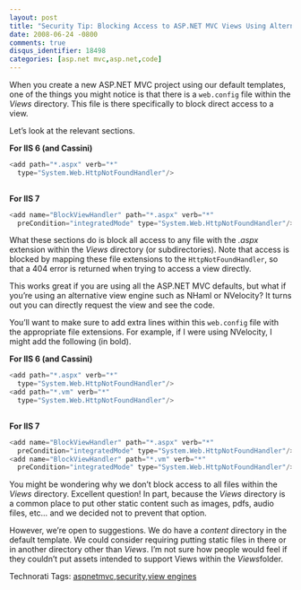 ```yaml
---
layout: post
title: "Security Tip: Blocking Access to ASP.NET MVC Views Using Alternative View Engines"
date: 2008-06-24 -0800
comments: true
disqus_identifier: 18498
categories: [asp.net mvc,asp.net,code]
---
```

When you create a new ASP.NET MVC project using our default templates,
one of the things you might notice is that there is a `web.config` file
within the *Views* directory. This file is there specifically to block
direct access to a view.

Let’s look at the relevant sections.

**For IIS 6 (and Cassini)**

```csharp
<add path="*.aspx" verb="*" 
  type="System.Web.HttpNotFoundHandler"/>
 
```

**For IIS 7**

```csharp
<add name="BlockViewHandler" path="*.aspx" verb="*" 
  preCondition="integratedMode" type="System.Web.HttpNotFoundHandler"/>
```

What these sections do is block all access to any file with the *.aspx*
extension within the *Views* directory (or subdirectories). Note that
access is blocked by mapping these file extensions to the
`HttpNotFoundHandler`, so that a 404 error is returned when trying to
access a view directly.

This works great if you are using all the ASP.NET MVC defaults, but what
if you’re using an alternative view engine such as NHaml or NVelocity?
It turns out you can directly request the view and see the code.

You’ll want to make sure to add extra lines within this `web.config`
file with the appropriate file extensions. For example, if I were using
NVelocity, I might add the following (in bold).

**For IIS 6 (and Cassini)**

```csharp
<add path="*.aspx" verb="*" 
  type="System.Web.HttpNotFoundHandler"/>
<add path="*.vm" verb="*" 
  type="System.Web.HttpNotFoundHandler"/>
 
```

**For IIS 7**

```csharp
<add name="BlockViewHandler" path="*.aspx" verb="*" 
  preCondition="integratedMode" type="System.Web.HttpNotFoundHandler"/>
<add name="BlockViewHandler" path="*.vm" verb="*" 
  preCondition="integratedMode" type="System.Web.HttpNotFoundHandler"/>
```

You might be wondering why we don’t block access to all files within the
*Views* directory. Excellent question! In part, because the *Views*
directory is a common place to put other static content such as images,
pdfs, audio files, etc… and we decided not to prevent that option.

However, we’re open to suggestions. We do have a *content* directory in
the default template. We could consider requiring putting static files
in there or in another directory other than *Views*. I’m not sure how
people would feel if they couldn’t put assets intended to support Views
within the *Views*folder.

Technorati Tags:
[aspnetmvc](http://technorati.com/tags/aspnetmvc),[security](http://technorati.com/tags/security),[view
engines](http://technorati.com/tags/view+engines)

